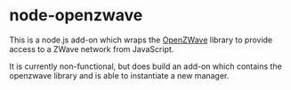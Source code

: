 node-openzwave
==============

This is a node.js add-on which wraps the
[OpenZWave](https://code.google.com/p/open-zwave/) library to provide access to
a ZWave network from JavaScript.

It is currently non-functional, but does build an add-on which contains the
openzwave library and is able to instantiate a new manager.
